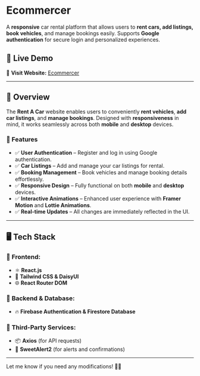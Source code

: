   # Ecommercer

A **responsive** car rental platform that allows users to **rent cars, add listings, book vehicles**, and manage bookings easily. Supports **Google authentication** for secure login and personalized experiences.  

## 📌 Live Demo  
🔗 **Visit Website:** [Ecommercer](https://ecommercer-fd50c.web.app/)  

---

## 📖 Overview  
The **Rent A Car** website enables users to conveniently **rent vehicles**, **add car listings**, and **manage bookings**. Designed with **responsiveness** in mind, it works seamlessly across both **mobile** and **desktop** devices.  

### 🚀 Features  
- ✅ **User Authentication** – Register and log in using Google authentication.  
- ✅ **Car Listings** – Add and manage your car listings for rental.  
- ✅ **Booking Management** – Book vehicles and manage booking details effortlessly.  
- ✅ **Responsive Design** – Fully functional on both **mobile** and **desktop** devices.  
- ✅ **Interactive Animations** – Enhanced user experience with **Framer Motion** and **Lottie Animations**.  
- ✅ **Real-time Updates** – All changes are immediately reflected in the UI.  

---

## 🖥️ Tech Stack  

### 🔹 **Frontend:**  
- ⚛️ **React.js**  
- 🎨 **Tailwind CSS & DaisyUI**  
- 🌐 **React Router DOM**  

### 🔹 **Backend & Database:**  
- 🔥 **Firebase Authentication & Firestore Database**  

### 🔹 **Third-Party Services:**  
- 📦 **Axios** (for API requests)  
- 🍭 **SweetAlert2** (for alerts and confirmations)  

---

Let me know if you need any modifications! 🚀🔥  
